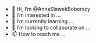 - 👋 Hi, I’m @AnnaSlawekBoberscy
- 👀 I’m interested in ...
- 🌱 I’m currently learning ...
- 💞️ I’m looking to collaborate on ...
- 📫 How to reach me ...

<!---
AnnaSlawekBoberscy/AnnaSlawekBoberscy is a ✨ special ✨ repository because its `README.md` (this file) appears on your GitHub profile.
You can click the Preview link to take a look at your changes.
--->
